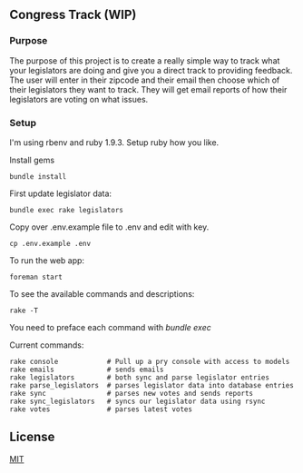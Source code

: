## Congress Track (WIP)

### Purpose

The purpose of this project is to create a really simple way to track what your legislators are doing and give you a direct track to providing feedback. The user will enter in their zipcode and their email then choose which of their legislators they want to track. They will get email reports of how their legislators are voting on what issues.

### Setup

I'm using rbenv and ruby 1.9.3. Setup ruby how you like.

Install gems
```
bundle install
```

First update legislator data:

```
bundle exec rake legislators
```

Copy over .env.example file to .env and edit with key.
```
cp .env.example .env
```

To run the web app:
```
foreman start
```

To see the available commands and descriptions:
```
rake -T
```

You need to preface each command with *bundle exec*

Current commands:

```
rake console            # Pull up a pry console with access to models
rake emails             # sends emails
rake legislators        # both sync and parse legislator entries
rake parse_legislators  # parses legislator data into database entries
rake sync               # parses new votes and sends reports
rake sync_legislators   # syncs our legislator data using rsync
rake votes              # parses latest votes
```

## License

[MIT](http://opensource.org/licenses/MIT)
